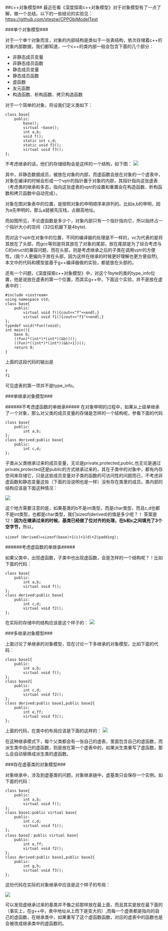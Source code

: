 ##c++对象模型##
最近在看《深度探索c++对象模型》对于对象模型有了一点了解，做一个总结。以下的一些结论的实验见：https://github.com/xtestw/CPPObjModelTest

###单个对象模型###

对于一个单个对象而言，对象的内部结构是类似于一张表结构，依次存储着c++的对象内部数据，我们都知道，一个c++的类内部一般会包含下面的几个部分：

-  非静态成员变量
-  非静态成员函数
-  静态成员变量
-  静态成员函数
-  虚函数
-  友元函数
-  构造函数、析构函数、拷贝构造函数

对于一个简单的对象，将设我们定义类如下：

	class base{
		public:
			base();
			virtual ~base();
			int a,b;
			void f();
			static int c,d;
			static void f2();
			virtual void f3();
	};

不考虑继承的话，他们的存储结构会是这样的一个结构，如下图：
![](http://i.imgur.com/lVYnj2P.png)

其中，非静态数据成员，被放在对象的内部，而虚函数会放在对象的一个虚表中，对象在编译的时候会形成一个vptr的指针置于对象的内部，其指针指向这张虚表（考虑类的继承和多态，指向这张虚表的vptr的设置和重置会在构造函数、析构函数和拷贝函数中自动完成）。

对象在图对象表中的位置，是按照对象的申明顺序来排列的。比如a,b的申明，因为a先申明的，那么a就被先压栈，占据高地址。

而如图所见，不论虚函数是多少个，对象内部只有一个指针指向它，所以始终占一个指针大小的空间（32位机器下是4byte).

而对这个vptr在对象中的位置，不同的编译器的处理是不一样的，vc为代表的是将其放在了头部，而gcc等则是将其放在了对象的尾部，放在尾部是为了综合考虑与C的struct的兼容问题，而在头部，则是考虑继承之后的子类在调用vptr的方便性。(我个人更偏向于放在头部，因为这样在继承的时候更好理解也更方便自然),本文中的代码和模型是基于g++编译器做的实验，都是放在头部的。

还有一个问题，《深度探索c++对象模型》中，对这个1byte的类的type_info位置，他是说放在虚表的第一个位置，而其实g++中，下面这个实验，并不是放在虚表中的：
	
	#include <iostream>
	using namespace std;
	class base{
		public:
			virtual void f(){cout<<"f"<<endl;}
			virtual void f1(){cout<<"f1"<<endl;}
	};
	typedef void(*Fun)(void);
	int main(){
		base b;
		((Fun)*(int*)*(int*)(&b))();
		((Fun)*((int*)*(int*)(&b)+1))();
		return 0;
	}

上面的这段代码的输出是

	f
	f1

可见虚表的第一项并不是type_info。

###单继承对象模型###

######不考虑虚函数的单继承#####
在对象申明的过程中，如果从上级单继承了一个对象，那么对父类的成员变量的存储是怎样的一个结构呢，参看下面的代码

	class base{
		public:
			int a,b;
	};
	class derived:public base{
		public:
			int c,d;
	};

子类从父类继承过来的成员变量，无论是private,protected,public,也无论是通过private,protected还是public的方式继承过来的，其在子类中的对象中，都有内存空间来存储它，只是这些成员变量对子类的函数的可访问性的问题而已，不考虑非虚函数和静态变量这些（下面的没说明也是一样）没有存在类里的成员，类内部的结构应该是下面这种情况：

![](http://i.imgur.com/11kcdkI.png)

这个地方需要注意的是，如果基类的b不是int类型，而是char类型，而且c,d也都不是int类型，也都是char类型，我们sizeof(derived)的值是多少呢？！ 答案是12！<strong>因为在继承过来的时候，基类已经做了位对齐的处理，在b和c之间填充了3个空字节，</strong>所以，

	sizeof（derived)=sizeof(base)+1(c)+1(d)+2(padding);

######考虑虚函数的单继承#####

如果父类中，出现虚函数，子类中也出现虚函数，会是怎样的一个结构呢？！比如下面的代码：
	
	class base{
		public:
			int a,b;
			virtual void f();
	};
	class derived:public base{
		public:
			int c,d;
			virtual void f2();
	};

在实际的存储中的结构应该是这个样子的：
![](http://i.imgur.com/mnAVrDA.png)


###多继承对象模型###

上面讨论了单继承的对象模型，现在讨论一下多继承的对象模型，比如下面的代码：

	class base1{
		public:
			int a,b;
			virtual void f();
	};
	class base2{
		public:
			int c,d;
			virtual void f2();
	};
	class derived:public base1,public base2{
		public:
			int e,ff;
			virtual void f3();
	};

上面的代码，在类中的布局应该是下面的这样的：
![](http://i.imgur.com/ZXmsdm4.png)

在这种继承模式下，每个父类都会有一张自己的虚表，里面包含自己的虚函数，而派生类中自己的虚函数，则是放在第一个虚表中的，如果派生类重写了虚函数，那么会自动替换成派生类的虚函数。

###存在虚基类的对象模型###

对象继承中，涉及到虚基类的问题，对象继承链中，虚基类只会保存一个实例。如下面的代码：

	class base{
		public:
			int a,b;
			virtual void f();
	};
	class base1:public virtual base{
		public:
			int c,d;
			virtual void f1();
	};
	class base2：public virtual base{
		public:
			int e,ff;
			virtual void f2();
	};
	class derived:public base1,public base2{
		public:
			int g,h;
			virtual void f3();
	};

这份代码在实际的对象继承中应该是这个样子的布局：

![](http://i.imgur.com/P5WybyU.png)

可以发现虚继承过来的基类并不像之前那样放在最上面，而且其实是放在最下面的（事实上，在g++中，表中地址从上而下是变大的）,而每一个虚表都是指向的自己的虚函数，在继承类中，如果重写了这个虚函数函数，对应的虚表中的函数也是会被改成继承类中的虚函数的。



